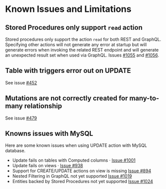 # Known Issues and Limitations

## Stored Procedures only support `read` action

Stored procedures only support the action `read` for both REST and GraphQL. Specifying other actions will not generate any error at startup but will generate errors when invoking the related REST endpoint and will generate an unexpected result set when used via GraphQL. Issues [#1055](https://github.com/Azure/data-api-builder/issues/1055) and [#1056](https://github.com/Azure/data-api-builder/issues/1056).

## Table with triggers error out on UPDATE

See issue [#452](https://github.com/Azure/data-api-builder/issues/452)

## Mutations are not correctly created for many-to-many relationship

See issue [#479](https://github.com/Azure/data-api-builder/issues/479)

## Knowns issues with MySQL 
Here are some known issues when using UPDATE action with MySQL database. 
- Update fails on tables with Computed columns · [Issue #1001](https://github.com/Azure/data-api-builder/issues/1001)
- Update fails on views · [Issue #938](https://github.com/Azure/data-api-builder/issues/938)
- Support for CREATE/UPDATE actions on view is missing [Issue #894](https://github.com/Azure/data-api-builder/issues/894)
- Nested Filtering in GraphQL not yet supported [Issue #1019](https://github.com/Azure/data-api-builder/issues/1019)
- Entities backed by Stored Procedures not yet supported [Issue #1024](https://github.com/Azure/data-api-builder/issues/1024)
